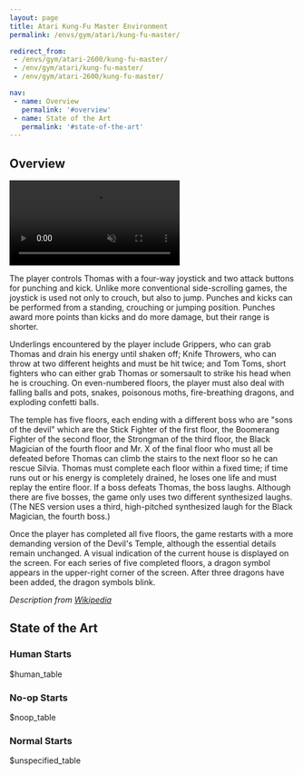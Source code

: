 ```yaml
---
layout: page
title: Atari Kung-Fu Master Environment
permalink: /envs/gym/atari/kung-fu-master/

redirect_from:
 - /envs/gym/atari-2600/kung-fu-master/
 - /env/gym/atari/kung-fu-master/
 - /env/gym/atari-2600/kung-fu-master/

nav:
 - name: Overview
   permalink: '#overview'
 - name: State of the Art
   permalink: '#state-of-the-art'
---
```



## Overview

<video autoplay muted loop controls>
  <source src="{{ 'assets/_pages/envs/gym/atari/kung-fu-master.mp4' | absolute_url }}" type="video/mp4">
</video>

The player controls Thomas with a four-way joystick and two attack buttons for punching and kick. Unlike more conventional side-scrolling games, the joystick is used not only to crouch, but also to jump. Punches and kicks can be performed from a standing, crouching or jumping position. Punches award more points than kicks and do more damage, but their range is shorter.

Underlings encountered by the player include Grippers, who can grab Thomas and drain his energy until shaken off; Knife Throwers, who can throw at two different heights and must be hit twice; and Tom Toms, short fighters who can either grab Thomas or somersault to strike his head when he is crouching. On even-numbered floors, the player must also deal with falling balls and pots, snakes, poisonous moths, fire-breathing dragons, and exploding confetti balls.

The temple has five floors, each ending with a different boss who are "sons of the devil" which are the Stick Fighter of the first floor, the Boomerang Fighter of the second floor, the Strongman of the third floor, the Black Magician of the fourth floor and Mr. X of the final floor who must all be defeated before Thomas can climb the stairs to the next floor so he can rescue Silvia. Thomas must complete each floor within a fixed time; if time runs out or his energy is completely drained, he loses one life and must replay the entire floor. If a boss defeats Thomas, the boss laughs. Although there are five bosses, the game only uses two different synthesized laughs. (The NES version uses a third, high-pitched synthesized laugh for the Black Magician, the fourth boss.)

Once the player has completed all five floors, the game restarts with a more demanding version of the Devil's Temple, although the essential details remain unchanged. A visual indication of the current house is displayed on the screen. For each series of five completed floors, a dragon symbol appears in the upper-right corner of the screen. After three dragons have been added, the dragon symbols blink.

*Description from [Wikipedia](https://en.wikipedia.org/wiki/Kung-Fu_Master_(video_game))*


## State of the Art

### Human Starts

$human_table

### No-op Starts

$noop_table

### Normal Starts

$unspecified_table
